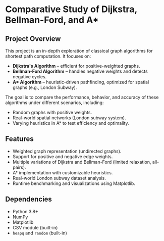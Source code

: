 # Comparative Study of Dijkstra, Bellman-Ford, and A*

## Project Overview
This project is an in-depth exploration of classical graph algorithms for shortest path computation. It focuses on:

- **Dijkstra's Algorithm** – efficient for positive-weighted graphs.
- **Bellman-Ford Algorithm** – handles negative weights and detects negative cycles.
- **A\* Algorithm** – heuristic-driven pathfinding, optimized for spatial graphs (e.g., London Subway).

The goal is to compare the performance, behavior, and accuracy of these algorithms under different scenarios, including:

- Random graphs with positive weights.
- Real-world spatial networks (London subway system).
- Varying heuristics in A\* to test efficiency and optimality.

## Features
- Weighted graph representation (undirected graphs).
- Support for positive and negative edge weights.
- Multiple variations of Dijkstra and Bellman-Ford (limited relaxation, all-pairs).
- A\* implementation with customizable heuristics.
- Real-world London subway dataset analysis.
- Runtime benchmarking and visualizations using Matplotlib.

## Dependencies
- Python 3.8+
- NumPy
- Matplotlib
- CSV module (built-in)
- `heapq` and `random` (built-in)


